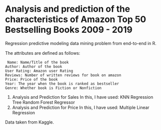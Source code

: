 # Analysis and prediction of the characteristics of Amazon Top 50 Bestselling Books 2009 - 2019
Regression predictive modeling data mining problem from end-to-end in R.

The attributes are deﬁned as follows:

     Name: Name/Title of the book
    Author: Author of the book
    User Rating: Amazon user Rating
    Reviews: Number of written reviews for book on amazon
    Price: Price of the book
    Year: The year when the book is ranked as bestseller
    Genre: Whether book is Fiction or Nonfiction

 1) Analysis and Prediction for Sales
 In this, I have used:
    KNN
    Regression Tree
    Random Forest Regressor
 2) Analysis and Prediction for Price
    In this, I have used:
    Multiple Linear Regression 
    

Data taken from Kaggle.
